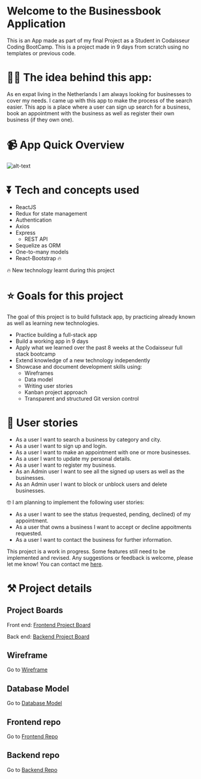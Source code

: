 # Welcome to the Businessbook Application

This is an App made as part of my final Project as a Student in Codaisseur Coding BootCamp. This is a project made in 9 days from scratch using no templates or previous code.

# 👩‍💻 The idea behind this app:

As en expat living in the Netherlands I am always looking for businesses to cover my needs. I came up with this app to make the process of the search easier. This app is a place where a user can sign up search for a business, book an appointment with the business as well as register their own business (if they own one).

# 📹 App Quick Overview

![alt-text](https://media.giphy.com/media/eId6M8EZDLkcIwV6lS/giphy.gif)

# ⏬ Tech and concepts used

- ReactJS
- Redux for state management
- Authentication
- Axios
- Express
  - REST API
- Sequelize as ORM
- One-to-many models
- React-Bootstrap 🔥

🔥 New technology learnt during this project

# ⭐ Goals for this project

The goal of this project is to build fullstack app, by practicing already known as well as learning new technologies.

- Practice building a full-stack app
- Build a working app in 9 days
- Apply what we learned over the past 8 weeks at the Codaisseur full stack bootcamp
- Extend knowledge of a new technology independently
- Showcase and document development skills using:
  - Wireframes
  - Data model
  - Writing user stories
  - Kanban project approach
  - Transparent and structured Git version control

# 📓 User stories

- As a user I want to search a business by category and city.
- As a user I want to sign up and login.
- As a user I want to make an appointment with one or more businesses.
- As a user I want to update my personal details.
- As a user I want to register my business.
- As an Admin user I want to see all the signed up users as well as the businesses.
- As an Admin user I want to block or unblock users and delete businesses.

🤓 I am planning to implement the following user stories:

- As a user I want to see the status (requested, pending, declined) of my appointment.
- As a user that owns a business I want to accept or decline appoitments requested.
- As a user I want to contact the business for further information.

This project is a work in progress. Some features still need to be implemented and revised. Any suggestions or feedback is welcome, please let me know! You can contact me [here](https://www.linkedin.com/in/evangelia-alamani-487647137/).

# ⚒ Project details

## Project Boards

Front end:
[Frontend Project Board](https://github.com/VanessaAla/businessbook-frontend/projects/1)

Back end:
[Backend Project Board](https://github.com/VanessaAla/businessbook-backend/projects/1)

## Wireframe

Go to [Wireframe](https://wireframepro.mockflow.com/editor.jsp?editor=on&bgcolor=white&perm=Create&ptitle=My%20Project&category=featured&projectid=M9ad1ad852a3104db6b9b5b3bfb849d631617526151986&publicid=83ff7ff9b34e40de8c460abda2c28707#/page/56b827f523104cf09a79830a5ee018f9)

## Database Model

Go to [Database Model](https://dbdiagram.io/d/6069a310ecb54e10c33e9b12)

## Frontend repo

Go to [Frontend Repo](https://github.com/VanessaAla/businessbook-frontend)

## Backend repo

Go to [Backend Repo](https://github.com/VanessaAla/businessbook-backend)
